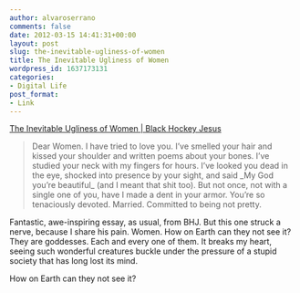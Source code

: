 ```yaml
---
author: alvaroserrano
comments: false
date: 2012-03-15 14:41:31+00:00
layout: post
slug: the-inevitable-ugliness-of-women
title: The Inevitable Ugliness of Women
wordpress_id: 1637173131
categories:
- Digital Life
post_format:
- Link
---
```


[The Inevitable Ugliness of Women | Black Hockey Jesus](http://thebhj.com/journal/2012/3/7/the-inevitable-ugliness-of-women.html)



<blockquote>Dear Women. I have tried to love you. I’ve smelled your hair and kissed your shoulder and written poems about your bones. I’ve studied your neck with my fingers for hours. I’ve looked you dead in the eye, shocked into presence by your sight, and said _My God you’re beautiful_ (and I meant that shit too). But not once, not with a single one of you, have I made a dent in your armor. You’re so tenaciously devoted. Married. Committed to being not pretty.</blockquote>



Fantastic, awe-inspiring essay, as usual, from BHJ. But this one struck a nerve, because I share his pain. Women. How on Earth can they not see it? They are goddesses. Each and every one of them. It breaks my heart, seeing such wonderful creatures buckle under the pressure of a stupid society that has long lost its mind.

How on Earth can they not see it?
